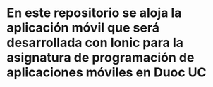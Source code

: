 # En este repositorio se aloja la aplicación móvil que será desarrollada con Ionic para la asignatura de programación de aplicaciones móviles en Duoc UC
